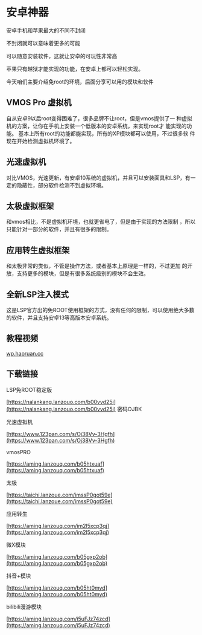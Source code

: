 # 安卓神器

安卓手机和苹果最大的不同不封闭

不封闭就可以意味着更多的可能

可以随意安装软件，这就让安卓的可玩性非常高

苹果只有越狱才能实现的功能，在安卓上都可以轻松实现。

今天咱们主要介绍免root的环境，后面分享可以用的模块和软件

## VMOS Pro 虚拟机

自从安卓9以后root变得困难了，很多品牌不让root，但是vmos提供了一 种虚拟机的方案，让你在手机上安装一个低版本的安卓系统，来实现root才 能实现的功能。 基本上所有root的功能都能实现，所有的XP模块都可以使用，不过很多软 件现在开始检测虚拟机环境了。

## 光速虚拟机

对比VMOS，光速更新，有安卓10系统的虚拟机，并且可以安装面具和LSP，有一定的隐蔽性，部分软件检测不到虚拟环境。

## 太极虚拟框架

和vmos相比，不是虚拟机环境，也就更省电了，但是由于实现的方法限制 ，所以只能针对一部分的软件，并且有很多的限制。

## 应用转生虚拟框架

和太极非常的类似，不管是操作方法，或者基本上原理是一样的，不过更加 的开放，支持更多的模块，但是有很多系统级别的模块不会生效。

## 全新LSP注入模式

这是LSP官方出的免ROOT使用框架的方式，没有任何的限制，可以使用绝大多数的软件，并且支持安卓13等高版本安卓系统。

## 教程视频

[wp.haoruan.cc](https://wp.haoruan.cc/%E6%95%99%E7%A8%8B%E8%A7%86%E9%A2%91)

## 下载链接

LSP免ROOT稳定版

[https://nalankang.lanzouo.com/b00vvd25i](https://nalankang.lanzouo.com/b00vvd25i) 密码OJBK

光速虚拟机

[https://www.123pan.com/s/Oj38Vv-3Hgfh](https://www.123pan.com/s/Oj38Vv-3Hgfh)

vmosPRO

[https://aming.lanzouq.com/b05htxuaf](https://aming.lanzouq.com/b05htxuaf)

太极

[https://taichi.lanzoue.com/imssP0got59e](https://taichi.lanzoue.com/imssP0got59e)

应用转生

[https://aming.lanzouq.com/im2l5xcp3qj](https://aming.lanzouq.com/im2l5xcp3qj)

微X模块

[https://aming.lanzouq.com/b05gxp2ob](https://aming.lanzouq.com/b05gxp2ob)

抖音+模块

[https://aming.lanzouq.com/b05ht0myd](https://aming.lanzouq.com/b05ht0myd)

bilibili漫游模块

[https://aming.lanzouq.com/i5uFJz74zcd](https://aming.lanzouq.com/i5uFJz74zcd)

